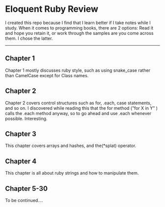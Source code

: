 Eloquent Ruby Review
===================


I created this repo because I find that I learn better if I take notes while I study. When it comes to programming books, there are 2 options: Read it and hope you retain it, or work through the samples are you come across them. I chose the latter.

----------


Chapter 1
-------------

Chapter 1 mostly discusses ruby style, such as using snake_case rather than CamelCase except for Class names.

Chapter 2
-------------

Chapter 2 covers control structures such as for, .each, case statements, and so on. I discovered while reading this that the for method ("for X in Y"
) calls the .each method anyway, so to go ahead and use .each whenever possible. Interesting.

Chapter 3
-------------

This chapter covers arrays and hashes, and the(*splat) operator.

Chapter 4
-------------
This chapter is all about ruby strings and how to manipulate them.

Chapter 5-30
-------------

To be continued....